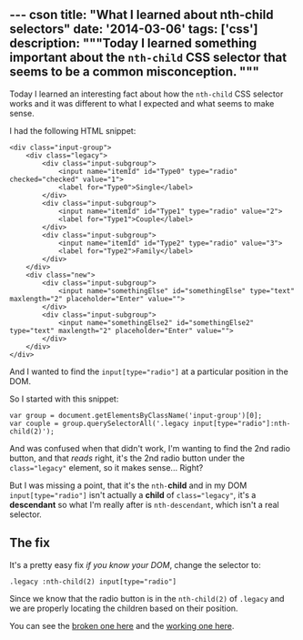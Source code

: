 --- cson
title: "What I learned about nth-child selectors"
date: '2014-03-06'
tags: ['css']
description: """Today I learned something important about the `nth-child` CSS selector that seems to be a common misconception.
"""
---

Today I learned an interesting fact about how the `nth-child` CSS selector works and it was different to what I expected and what seems to make sense.

I had the following HTML snippet:

    <div class="input-group">
        <div class="legacy">
            <div class="input-subgroup">
                <input name="itemId" id="Type0" type="radio" checked="checked" value="1">
                <label for="Type0">Single</label>
            </div>
            <div class="input-subgroup">
                <input name="itemId" id="Type1" type="radio" value="2">
                <label for="Type1">Couple</label>
            </div>
            <div class="input-subgroup">
                <input name="itemId" id="Type2" type="radio" value="3">
                <label for="Type2">Family</label>
            </div>
        </div>
        <div class="new">
            <div class="input-subgroup">
                <input name="somethingElse" id="somethingElse" type="text" maxlength="2" placeholder="Enter" value="">
            </div>
            <div class="input-subgroup">
                <input name="somethingElse2" id="somethingElse2" type="text" maxlength="2" placeholder="Enter" value="">
            </div>
        </div>           
    </div>
    
And I wanted to find the `input[type="radio"]` at a particular position in the DOM.

So I started with this snippet:

    var group = document.getElementsByClassName('input-group')[0];
    var couple = group.querySelectorAll('.legacy input[type="radio"]:nth-child(2)');

And was confused when that didn't work, I'm wanting to find the 2nd radio button, and that _reads_ right, it's the 2nd radio button under the `class="legacy"` element, so it makes sense... Right?

But I was missing a point, that it's the `nth-`**child** and in my DOM `input[type="radio"]` isn't actually a **child** of `class="legacy"`, it's a **descendant** so what I'm really after is `nth-descendant`, which isn't a real selector.

## The fix

It's a pretty easy fix _if you know your DOM_, change the selector to:

    .legacy :nth-child(2) input[type="radio"]
  
Since we know that the radio button is in the `nth-child(2)` of `.legacy` and we are properly locating the children based on their position.

You can see the [broken one here](http://jsbin.com/hemag/1/edit) and the [working one here](http://jsbin.com/hemag/4/edit).